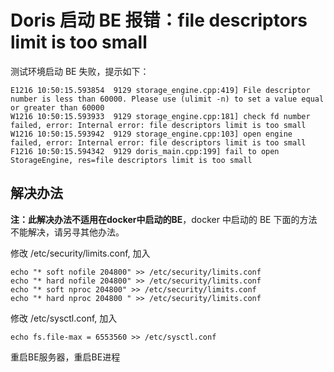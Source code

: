 <!--
 * @Date: 2021-12-16 18:55:39
 * @LastEditors: lzj
 * @LastEditTime: 2021-12-16 18:58:02
 * @FilePath: \qianduan.shop\data\blogs\32.md
-->
# Doris 启动 BE 报错：file descriptors limit is too small

测试环境启动 BE 失败，提示如下：

```
E1216 10:50:15.593854  9129 storage_engine.cpp:419] File descriptor number is less than 60000. Please use (ulimit -n) to set a value equal or greater than 60000
W1216 10:50:15.593933  9129 storage_engine.cpp:181] check fd number failed, error: Internal error: file descriptors limit is too small
W1216 10:50:15.593942  9129 storage_engine.cpp:103] open engine failed, error: Internal error: file descriptors limit is too small
F1216 10:50:15.594342  9129 doris_main.cpp:199] fail to open StorageEngine, res=file descriptors limit is too small

```

## 解决办法

**注：此解决办法不适用在docker中启动的BE**，docker 中启动的 BE 下面的方法不能解决，请另寻其他办法。

修改 /etc/security/limits.conf, 加入

```
echo "* soft nofile 204800" >> /etc/security/limits.conf
echo "* hard nofile 204800" >> /etc/security/limits.conf
echo "* soft nproc 204800" >> /etc/security/limits.conf
echo "* hard nproc 204800 " >> /etc/security/limits.conf
```

修改 /etc/sysctl.conf, 加入

```
echo fs.file-max = 6553560 >> /etc/sysctl.conf
```
 

重启BE服务器，重启BE进程